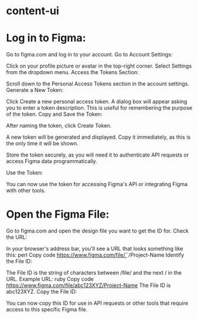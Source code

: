 # content-ui


# Log in to Figma:

Go to figma.com and log in to your account.
Go to Account Settings:

Click on your profile picture or avatar in the top-right corner.
Select Settings from the dropdown menu.
Access the Tokens Section:

Scroll down to the Personal Access Tokens section in the account settings.
Generate a New Token:

Click Create a new personal access token.
A dialog box will appear asking you to enter a token description. This is useful for remembering the purpose of the token.
Copy and Save the Token:

After naming the token, click Create Token.

A new token will be generated and displayed. Copy it immediately, as this is the only time it will be shown.

Store the token securely, as you will need it to authenticate API requests or access Figma data programmatically.

Use the Token:

You can now use the token for accessing Figma's API or integrating Figma with other tools.



# Open the Figma File:

Go to figma.com and open the design file you want to get the ID for.
Check the URL:

In your browser's address bar, you'll see a URL that looks something like this:
perl
Copy code
https://www.figma.com/file/`<FileID>`/Project-Name
Identify the File ID:

The File ID is the string of characters between /file/ and the next / in the URL.
Example URL:
ruby
Copy code
https://www.figma.com/file/abc123XYZ/Project-Name
The File ID is abc123XYZ.
Copy the File ID:

You can now copy this ID for use in API requests or other tools that require access to this specific Figma file.
